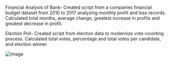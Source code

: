 Financial Analysis of Bank- Created script from a companies financial budget dataset from 2010 to 2017 analyzing monthly profit and loss records. Calculated total months, average change, greatest increase in profits and greatest decrease in profit.

Electoin Poll- Created script from election data to modernize vote-counting process. Calculated total votes, percentage and total votes per candidate, and election winner.

![image](https://user-images.githubusercontent.com/119978382/217554889-f32aee3f-e274-445d-8978-27873c3e5aa2.png)
